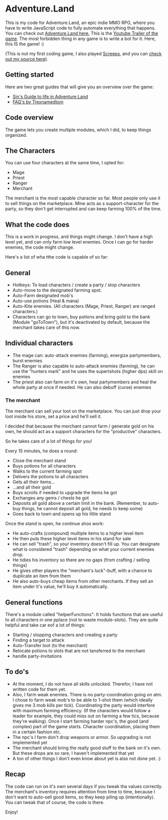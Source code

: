 # Adventure.Land

This is my code for Adventure.Land, an epic indie MMO RPG, where you have to write JavaScript code to fully automate everything that happens. You can check out [Adventure.Land here.](https://adventure.land/) This is the [Youtube Trailer of the game](
https://www.youtube.com/watch?v=HJAj9u2TEZc).
The most forbidden thing in any game is to write a bot for it. Here, this IS the game! :)

(This is not my first coding game, I also played [Screeps](https://screeps.com/), and you can [check out my source here](https://github.com/johnnyawesome/Screeps)).

## Getting started

Here are two great guides that will give you an overview over the game:

- [Sin's Guide to life in Adventure Land](https://steamcommunity.com/sharedfiles/filedetails/?id=1636142608)
- [FAQ's by Trexnamedtom](https://steamcommunity.com/sharedfiles/filedetails/?id=1640326394)

## Code overview

The game lets you create multiple modules, which I did, to keep things organized.

## The Characters

You can use four characters at the same time, I opted for:

- Mage
- Priest
- Ranger
- Merchant

The merchant is the most capable character so far. Most people only use it to sell things on the marketplace.
Mine acts as s support-character for the party, so they don't get interrupted and can keep farming 100% of the time.

## What the code does

This is a work in progress, and things might change. I don't have a high level yet, and can only farm low level enemies.
Once I can go for harder enemies, the code might change.

Here's a list of wha tthe code is capable of so far:

## General

- Hotkeys: To load characters / create a party / stop characters
- Auto-move to the designated farming spot.
- Auto-Farm designated mob's
- Auto-use potions (Heal & mana)
- Auto-Kite enemies. (All characters (Mage, Priest, Ranger) are ranged characters.)
- Characters can go to town, buy potions and bring gold to the bank (Module "goToTown"), but it's deactivated by default, because the merchant takes care of this now.

## Individual characters

- The mage can: auto-attack enemies (farming), energize partymembers, burst enemies
- The Ranger is also capable to auto-attack enemies (farming), he can use the "hunters mark" and he uses the supertshots (higher dps) skill on enemies
- The priest also can farm on it's own, heal partymembers and heal the whole party at once if needed. He can also debuff (curse) enemies

### The merchant

The merchant can sell your loot on the marketplace. You can just drop your loot inside his store, set a price and he'll sell it.

I decided that because the merchant cannot farm / generate gold on his own, he should act as a support characters for the "productive" characters.

So he takes care of a lot of things for you!

Every 15 minutes, he does a round:

- Close the merchant stand
- Buys potions for all characters
- Walks to the current farming spot
- Delivers the potions to all characters
- Gets all their items...
- ...and all their gold
- Buys scrolls if needed to upgrade the items he got
- Exchanges any gems / chests he got
- Deposits all gold above a certain limit in the bank. (Remember, to auto-buy things, he cannot deposit all gold, he needs to keep some)
- Goes back to town and opens up his little stand

Once the stand is open, he continue shos work:

- He auto-crafts (compound) multiple items to a higher level item
- He then puts these higher level items in his stand for sale
- He can sell "trash", so your inventory doesn't fill up. You can designate what is considered "trash" depending on what your current enemies drop.
- He tidies his inventory so there are no gaps (from crafting / selling things)
- He gives other players the "merchant's luck"-buff, with a chance to duplicate an item from them
- He also auto-buys cheap items from other merchants. If they sell an item under it's value, he'll buy it automatically. 

## General functions

There's a  module called "helperFunctions": It holds functions that are useful to all characters in one pplace (not to waste module-slots). They are quite helpful and take car eof a lot of things:

- Starting / stopping characters and creating a party
- Finding a target to attack
- Auto-Transfer loot (to the merchant)
- Relocate potions to slots that are not tansferred to the merchant
- handle party-invitations

## To do's

- At the moment, I do not have all skills unlocked. Therefor, I have not written code for them yet.
- Also, I farm weak enemies. There is no party-coordination going on atm. I chose to farm weak mob's to be able to 1-shot them  (which ideally gives me 3 mob kills per tick). Coordinating the party would interfere with maximum farming efficiency. (If the characters would follow a leader for example, they could miss out on farming a few tics, because they're walking). Once I start farming harder npc's, the good (and complex) part of the game starts. Character coordination, placing them in a certain fashion etc.
- The npc's I farm don't drop weapons or armor. So upgrading is not implemented yet
- The merchant should bring the really good stuff to the bank on it's own. But these drops are so rare, I haven't implemented that yet
- A ton of other things I don't even know about yet is also not done yet. :)

## Recap

The code can run on it's own several days if you tweak tha values correctly. The merchant's inventory requires attention from time to time, because I don't want to auto-sell good items, so they keep piling up (intentionally). You can tweak that of course, the code is there.

Enjoy!
